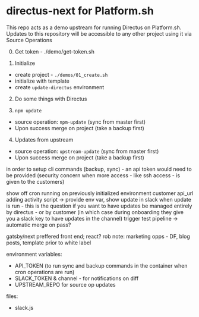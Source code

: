 # directus-next for Platform.sh 

This repo acts as a demo upstream for running Directus on Platform.sh. Updates to this repository will be accessible to any other project using it via Source Operations


0. Get token - ./demo/get-token.sh



1. Initialize
  - create project - `./demos/01_create.sh`
  - initialize with template
  - create `update-directus` environment

2. Do some things with Directus

3. `npm update`
  - source operation: `npm-update` (sync from master first)
  - Upon success merge on project (take a backup first)
4. Updates from upstream
  - source operation: `upstream-update` (sync from master first)
  - Upon success merge on project (take a backup first)


  in order to setup cli commands (backup, sync) - an api token would need to be provided (security concern when more access - like ssh access - is given to the customers)

  show off cron running on previously initialized environment
  customer api_url adding activity script -> provide env var, show update in slack when update is run
    - this is the question if you want to have updates be managed entirely by directus
    - or by customer (in which case during onboarding they give you a slack key to have updates in the channel)
  trigger test pipeline -> automatic merge on pass?



gatsby/next preffered front end; react?
rob note: marketing opps - DF, blog posts, template prior to white label 

environment variables:
- API_TOKEN (to run sync and backup commands in the container when cron operations are run)
- SLACK_TOKEN & channel - for notifications on diff
- UPSTREAM_REPO for source op updates

files:
- slack.js